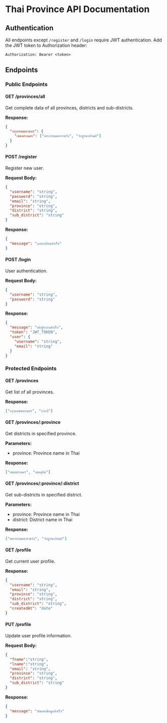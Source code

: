 # Thai Province API Documentation

## Authentication
All endpoints except `/register` and `/login` require JWT authentication. Add the JWT token to Authorization header:
```
Authorization: Bearer <token>
```

## Endpoints

### Public Endpoints

#### GET /provinces/all
Get complete data of all provinces, districts and sub-districts.

**Response:**
```json
{
  "กรุงเทพมหานคร": {
    "เขตพระนคร": ["พระบรมมหาราชวัง", "วังบูรพาภิรมย์"]
  }
}
```

#### POST /register
Register new user.

**Request Body:**
```json
{
  "username": "string",
  "password": "string", 
  "email": "string",
  "province": "string",
  "district": "string",
  "sub_district": "string"
}
```

**Response:**
```json
{
  "message": "ลงทะเบียนสำเร็จ"
}
```

#### POST /login
User authentication.

**Request Body:**
```json
{
  "username": "string",
  "password": "string"
}
```

**Response:**
```json
{
  "message": "เข้าสู่ระบบสำเร็จ",
  "token": "JWT_TOKEN",
  "user": {
    "username": "string",
    "email": "string"
  }
}
```

### Protected Endpoints

#### GET /provinces
Get list of all provinces.

**Response:**
```json
["กรุงเทพมหานคร", "กระบี่"]
```

#### GET /provinces/:province
Get districts in specified province.

**Parameters:**
- province: Province name in Thai

**Response:**
```json
["เขตพระนคร", "เขตดุสิต"] 
```

#### GET /provinces/:province/:district  
Get sub-districts in specified district.

**Parameters:**
- province: Province name in Thai
- district: District name in Thai

**Response:**
```json
["พระบรมมหาราชวัง", "วังบูรพาภิรมย์"]
```

#### GET /profile
Get current user profile.

**Response:** 
```json
{
  "username": "string",
  "email": "string",
  "province": "string",
  "district": "string",
  "sub_district": "string",
  "createdAt": "date"
}
```

#### PUT /profile
Update user profile information.

**Request Body:**
```json
{
  "fname":"string",
  "lname":"string",
  "email": "string",
  "province": "string", 
  "district": "string",
  "sub_district": "string"
}
```

**Response:**
```json
{
  "message": "อัพเดทข้อมูลสำเร็จ"
}
```